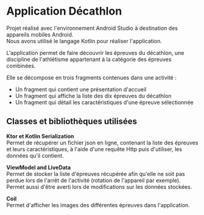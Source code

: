 # Application Décathlon

Projet réalisé avec l'environnement Android Studio à destination des appareils mobiles Android.  
Nous avons utilisé le langage Kotlin pour réaliser l'application.

L'application permet de faire découvrir les épreuves du décathlon, une discipline de l'athlétisme appartenant à la catégorie des épreuves combinées.

Elle se décompose en trois fragments contenues dans une activité :
- Un fragment qui contient une présentation d'accueil
- Un fragment qui affiche la liste des dix épreuves du décathlon
- Un fragment qui détail les caractéristiques d'une épreuve sélectionnée



## Classes et bibliothèques utilisées

**Ktor et Kotlin Serialization**  
Permet de récupérer un fichier json en ligne, contenant la liste des épreuves et leurs caractéristiques, à l'aide d'une requête Http puis d'utiliser, les données qu'il contient.


**ViewModel and LiveData**  
Permet de stocker la liste d'épreuves récupérée afin qu'elle ne soit pas perdue lors de l'arrêt de l'activité (rotation de l'appareil par exemple).  
Permet aussi d'être averti lors de modifications sur les données stockées.


**Coil**  
Permet d'afficher les images des différentes épreuves dans l'application.
